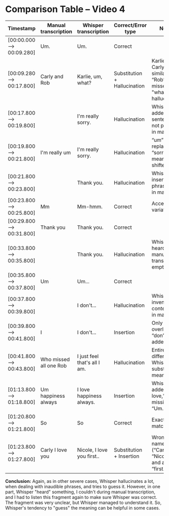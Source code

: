 # Comparison Table – Video 4
| Timestamp                  | Manual transcription         | Whisper transcription           | Correct/Error type         | Notes                                                                 |
|---------------------------|------------------------------|----------------------------------|----------------------------|-----------------------------------------------------------------------|
| [00:00.000 --> 00:09.280] | Um.                          | Um.                              | Correct                    |                                                                       |
| [00:09.280 --> 00:17.800] | Carly and Rob                | Karlie, um, what?                | Substitution + Hallucination | Karlie and Carly sound similar; “Rob” missed, and "what" hallucinated. |
| [00:17.800 --> 00:19.800] |                              | I'm really sorry.                | Hallucination              | Whisper added sentence not present in manual.                        |
| [00:19.800 --> 00:21.800] | I'm really um                | I'm really sorry.                | Hallucination              | “um” replaced by “sorry” – meaning shifted.                          |
| [00:21.800 --> 00:23.800] |                              | Thank you.                       | Hallucination              | Whisper inserted phrase not in manual.                               |
| [00:23.800 --> 00:25.800] | Mm                           | Mm-hmm.                          | Correct                    | Acceptable variation                                                  |
| [00:29.800 --> 00:31.800] | Thank you                    | Thank you.                       | Correct                    |                                                                       |
| [00:33.800 --> 00:35.800] |                              | Thank you.                       | Hallucination              | Whisper heard it, manual transcript is empty.                        |
| [00:35.800 --> 00:37.800] | Um                           | Um...                            | Correct                    |                                                                       |
| [00:37.800 --> 00:39.800] |                              | I don't...                       | Hallucination              | Whisper invented content not in manual.                              |
| [00:39.800 --> 00:41.800] | I                            | I don't...                       | Insertion                  | Only “I” overlaps; “don’t…” is added.                                |
| [00:41.800 --> 00:43.800] | Who missed all one Rob       | I just feel that's all I am.     | Hallucination              | Entirely different; Whisper substituted meaning.                     |
| [01:13.800 --> 01:18.800] | Um happiness always          | I love happiness always.         | Insertion                  | Whisper added “I love,” missing “Um.”                                |
| [01:20.800 --> 01:21.800] | So                           | So                               | Correct                    | Exact match.                                                          |
| [01:23.800 --> 01:27.800] | Carly I love you             | Nicole, I love you first..       | Substitution + Insertion   | Wrong name (“Carly” → “Nicole”) and added “first.”                   |

**Conclusion:** Again, as in other severe cases, Whisper hallucinates a lot, when dealing with inaudible phrases, and tries to guess it. However, in one part, Whisper "heard" something, I couldn't during manual transcription, and I had to listen this fragment again to make sure Whisper was correct. The fragment was very unclear, but Whisper managed to understand it. So, Whisper's tendency to "guess" the meaning can be helpful in some cases.